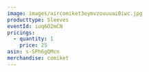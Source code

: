 ```yaml
---
image: images/aircomiket3eymvzouuuai0iwc.jpg
producttype: Sleeves
eventId: iuq6O2mCN
pricings:
  - quantity: 1
    price: 25
asin: s-SPh6gQMcn
merchandise: comiket
---
```

